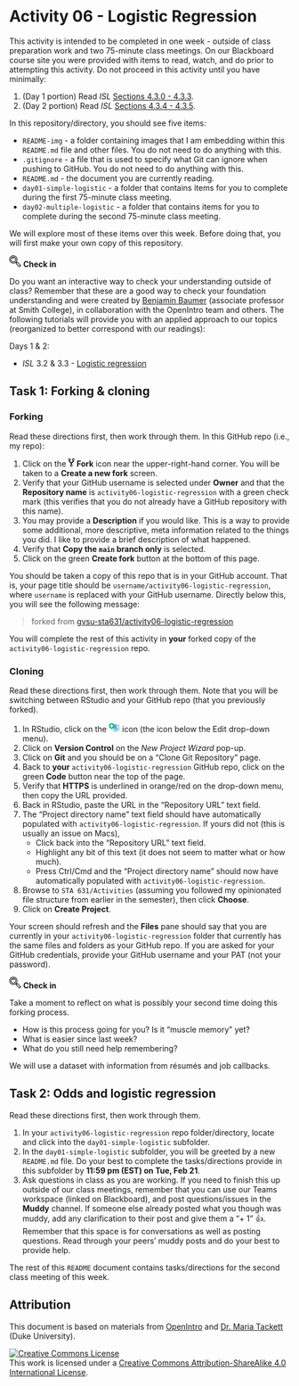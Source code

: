 Activity 06 - Logistic Regression
================

This activity is intended to be completed in one week - outside of class
preparation work and two 75-minute class meetings. On our Blackboard
course site you were provided with items to read, watch, and do prior to
attempting this activity. Do not proceed in this activity until you have
minimally:

1.  (Day 1 portion) Read *ISL* [Sections 4.3.0 -
    4.3.3](https://rdcu.be/c5fqV).
2.  (Day 2 portion) Read *ISL* [Sections 4.3.4 -
    4.3.5](https://rdcu.be/c5fqV).

In this repository/directory, you should see five items:

- `README-img` - a folder containing images that I am embedding within
  this `README.md` file and other files. You do not need to do anything
  with this.
- `.gitignore` - a file that is used to specify what Git can ignore when
  pushing to GitHub. You do not need to do anything with this.
- `README.md` - the document you are currently reading.
- `day01-simple-logistic` - a folder that contains items for you to
  complete during the first 75-minute class meeting.
- `day02-multiple-logistic` - a folder that contains items for you to
  complete during the second 75-minute class meeting.

We will explore most of these items over this week. Before doing that,
you will first make your own copy of this repository.

![check-in](README-img/noun-magnifying-glass.png) **Check in**

Do you want an interactive way to check your understanding outside of
class? Remember that these are a good way to check your foundation
understanding and were created by [Benjamin
Baumer](https://beanumber.github.io/www/) (associate professor at Smith
College), in collaboration with the OpenIntro team and others. The
following tutorials will provide you with an applied approach to our
topics (reorganized to better correspond with our readings):

Days 1 & 2:

- *ISL* 3.2 & 3.3 - [Logistic
  regression](https://openintro.shinyapps.io/ims-03-model-09/)

## Task 1: Forking & cloning

### Forking

Read these directions first, then work through them. In this GitHub repo
(i.e., my repo):

1.  Click on the ![fork](README-img/fork-icon.png) **Fork** icon near
    the upper-right-hand corner. You will be taken to a **Create a new
    fork** screen.
2.  Verify that your GitHub username is selected under **Owner** and
    that the **Repository name** is `activity06-logistic-regression`
    with a green check mark (this verifies that you do not already have
    a GitHub repository with this name).
3.  You may provide a **Description** if you would like. This is a way
    to provide some additional, more descriptive, meta information
    related to the things you did. I like to provide a brief description
    of what happened.
4.  Verify that **Copy the `main` branch only** is selected.
5.  Click on the green **Create fork** button at the bottom of this
    page.

You should be taken a copy of this repo that is in your GitHub account.
That is, your page title should be
`username/activity06-logistic-regression`, where `username` is replaced
with your GitHub username. Directly below this, you will see the
following message:

> forked from
> [gvsu-sta631/activity06-logistic-regression](https://github.com/gvsu-sta631/activity06-logistic-regression)

You will complete the rest of this activity in **your** forked copy of
the `activity06-logistic-regression` repo.

### Cloning

Read these directions first, then work through them. Note that you will
be switching between RStudio and your GitHub repo (that you previously
forked).

1.  In RStudio, click on the
    <img src="README-img/rproj-icon.png" alt="RStudio Project" width = "20"/>
    icon (the icon below the Edit drop-down menu).
2.  Click on **Version Control** on the *New Project Wizard* pop-up.
3.  Click on **Git** and you should be on a “Clone Git Repository” page.
4.  Back to **your** `activity06-logistic-regression` GitHub repo, click
    on the green **Code** button near the top of the page.
5.  Verify that **HTTPS** is underlined in orange/red on the drop-down
    menu, then copy the URL provided.
6.  Back in RStudio, paste the URL in the “Repository URL” text field.
7.  The “Project directory name” text field should have automatically
    populated with `activity06-logistic-regression`. If yours did not
    (this is usually an issue on Macs),
    - Click back into the “Repository URL” text field.
    - Highlight any bit of this text (it does not seem to matter what or
      how much).
    - Press Ctrl/Cmd and the “Project directory name” should now have
      automatically populated with `activity06-logistic-regression`.
8.  Browse to `STA 631/Activities` (assuming you followed my opinionated
    file structure from earlier in the semester), then click **Choose**.
9.  Click on **Create Project**.

Your screen should refresh and the **Files** pane should say that you
are currently in your `activity06-logistic-regression` folder that
currently has the same files and folders as your GitHub repo. If you are
asked for your GitHub credentials, provide your GitHub username and your
PAT (not your password).

![check-in](README-img/noun-magnifying-glass.png) **Check in**

Take a moment to reflect on what is possibly your second time doing this
forking process.

- How is this process going for you? Is it “muscle memory” yet?
- What is easier since last week?
- What do you still need help remembering?

We will use a dataset with information from résumés and job callbacks.

## Task 2: Odds and logistic regression

Read these directions first, then work through them.

1.  In your `activity06-logistic-regression` repo folder/directory,
    locate and click into the `day01-simple-logistic` subfolder.
2.  In the `day01-simple-logistic` subfolder, you will be greeted by a
    new `README.md` file. Do your best to complete the tasks/directions
    provide in this subfolder by **11:59 pm (EST) on Tue, Feb 21**.
3.  Ask questions in class as you are working. If you need to finish
    this up outside of our class meetings, remember that you can use our
    Teams workspace (linked on Blackboard), and post questions/issues in
    the **Muddy** channel. If someone else already posted what you
    though was muddy, add any clarification to their post and give them
    a “+ 1” 👍. Remember that this space is for conversations as well as
    posting questions. Read through your peers’ muddy posts and do your
    best to provide help.

The rest of this `README` document contains tasks/directions for the
second class meeting of this week.

<!-- ## Task 3: Updating your forked GitHub repo

You will need to start reading these directions back at my `gvsu-sta631/activity06-logistic-regression` GitHub repo **and** have your forked `username/activity06-logistic-regression` GitHub repo handy.
I recommend that you have my repo opened on one half of your screen and your repo opened on the other half.
Read these directions first, then work through them.

1. At the top of your `username/activity06-logistic-regression` repo (above the repo contents section), verify that you see a message that looks something like:
  
  > This branch is X commits behind gvsu-sta631:main.
  
2. Click on the hyperlinked "X commits behind" portion of that message to be taken to a **Comparing changes** page.
3. Verify that your drop-down menu options specify:
    - base repository: username/activity06-logistic-regression
    - base: main
    - head repository: gvsu-sta631/activity06-logistic-regression
    - compare: main
4. Also verify that you have a message directly below this that says:

  > &check; Able to merge. These branches can be automatically merged.
  
  Flag me if you see something different.

5. Click on the green **Create pull request** button under this previous message.
  Note you can look at the changes that I made, if you so desire, by scrolling down.
  However, this is not necessary.
6. On the next page, provide a short descriptive message in the "Title" box (e.g., "Adding Day 2 materials").
  You can also provide a more detailed message in the "Leave a comment" box if you choose.
7. Click on the green **Create pull request** button.
8. On the next screen which is titled the same thing as what you provided in the "Title" box on the previous screen, you will be presented with a bunch of information.
  If you scroll down a little, you should see a green check mark with a message that specifies:
  
  > This branch has no conflicts with the base branch
  
  And you can click on the green **Merge pull request**.
  
9. You will be provided with with an opportunity to provide another meaningful message (or accept the default message).
  Finally, click on the green **Confirm merge** button.
  You can now work directly from your `username/activity06-logistic-regression` repo.
  
In summary, what you just did is pulled my changes into your repository.
Git and GitHub refer to this as a "pull request" because you are asking to pull items into your repo.

## Task 4: Interaction terms and other considerations

You will continue to work in your `activity04.Rmd` file that you started during Day 1 of this activity.
Read these directions first, then work through them.

1. In your `activity06-logistic-regression` repo folder/directory, locate and click into the `day02-interactions` subfolder.
2. In the `day02-interactions` subfolder, you will be greeted by a new `README.md` file.
  Do your best to complete the tasks/directions provide in this subfolder by **11:59 pm (EST) on Thu, Feb 9**.
3. Ask questions in class as you are working. If you need to finish this up outside of our class meetings, remember that you can use our Teams workspace (linked on Blackboard), and post questions/issues in the **Muddy** channel.
  If someone else already posted what you though was muddy, add any clarification to their post and give them a "+ 1" 👍.
  Remember that this space is for conversations as well as posting questions.
  Read through your peers' muddy posts and do your best to provide help.
-->

## Attribution

This document is based on materials from
[OpenIntro](https://www.openintro.org/) and [Dr. Maria
Tackett](https://scholars.duke.edu/person/maria.tackett) (Duke
University).

<a rel="license" href="http://creativecommons.org/licenses/by-sa/4.0/"><img src="https://i.creativecommons.org/l/by-sa/4.0/88x31.png"
style="border-width:0" alt="Creative Commons License" /></a><br />This
work is licensed under a
<a rel="license" href="http://creativecommons.org/licenses/by-sa/4.0/">Creative
Commons Attribution-ShareAlike 4.0 International License</a>.
